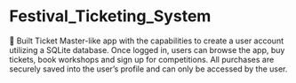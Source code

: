 # Festival_Ticketing_System

	Built Ticket Master-like app with the capabilities to create a user account utilizing a SQLite database. Once logged in, users can browse the app, buy tickets, book workshops and sign up for competitions. 
All purchases are securely saved into the user’s profile and can only be accessed by the user.
